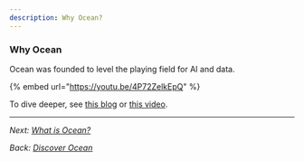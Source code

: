 ```yaml
---
description: Why Ocean?
---
```


### Why Ocean

Ocean was founded to level the playing field for AI and data.

{% embed url="https://youtu.be/4P72ZelkEpQ" %}

To dive deeper, see [this blog](https://blog.oceanprotocol.com/mission-values-for-ocean-protocol-aba998e95b8) or [this video](https://youtu.be/XN_PHg1K61w).

----

_Next: [What is Ocean?](what-is-ocean.md)_

_Back: [Discover Ocean](README.md)_